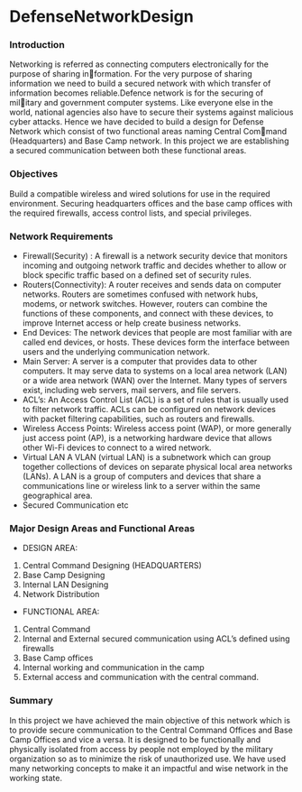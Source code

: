 # DefenseNetworkDesign

<!-- Introduction -->
### Introduction
Networking is referred as connecting computers electronically for the purpose of sharing information. For the very purpose of sharing information we need to build a secured network
with which transfer of information becomes reliable.Defence network is for the securing of military and government computer systems. Like everyone else in the world, national agencies
also have to secure their systems against malicious cyber attacks. Hence we have decided to
build a design for Defense Network which consist of two functional areas naming Central Command (Headquarters) and Base Camp network. In this project we are establishing a secured
communication between both these functional areas.
### Objectives
Build a compatible wireless and wired solutions for use in the required environment. Securing
headquarters offices and the base camp offices with the required firewalls, access control lists,
and special privileges.

### Network Requirements
* Firewall(Security) : A firewall is a network security device that monitors incoming and
outgoing network traffic and decides whether to allow or block specific traffic based on a
defined set of security rules.
* Routers(Connectivity): A router receives and sends data on computer networks. Routers
are sometimes confused with network hubs, modems, or network switches. However,
routers can combine the functions of these components, and connect with these devices,
to improve Internet access or help create business networks.
* End Devices: The network devices that people are most familiar with are called end
devices, or hosts. These devices form the interface between users and the underlying
communication network.
* Main Server: A server is a computer that provides data to other computers. It may serve
data to systems on a local area network (LAN) or a wide area network (WAN) over the
Internet. Many types of servers exist, including web servers, mail servers, and file servers.
* ACL’s: An Access Control List (ACL) is a set of rules that is usually used to filter network
traffic. ACLs can be configured on network devices with packet filtering capabilities, such
as routers and firewalls.
* Wireless Access Points: Wireless access point (WAP), or more generally just access point
(AP), is a networking hardware device that allows other Wi-Fi devices to connect to a
wired network.
*  Virtual LAN A VLAN (virtual LAN) is a subnetwork which can group together collections of devices on separate physical local area networks (LANs). A LAN is a group of
computers and devices that share a communications line or wireless link to a server within
the same geographical area.
* Secured Communication etc
### Major Design Areas and Functional Areas
* DESIGN AREA:
1. Central Command Designing (HEADQUARTERS)
2. Base Camp Designing
3. Internal LAN Designing
4. Network Distribution
* FUNCTIONAL AREA:
1. Central Command
2. Internal and External secured communication using ACL’s defined using firewalls
3. Base Camp offices
4. Internal working and communication in the camp
5. External access and communication with the central command.

### Summary
In this project we have achieved the main objective of this network which is to provide secure
communication to the Central Command Offices and Base Camp Offices and vice a versa. It
is designed to be functionally and physically isolated from access by people not employed by
the military organization so as to minimize the risk of unauthorized use. We have used many
networking concepts to make it an impactful and wise network in the working state.

